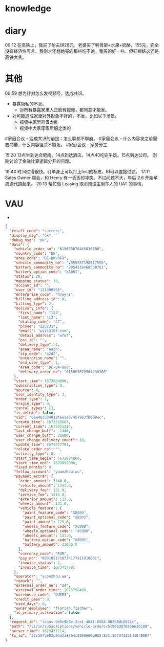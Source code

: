 # knowledge


# diary

09:12 在高铁上，我买了华夫饼28元，老婆买了鸭骨架+水果+奶酪，155元，完全没有经济性可言。我刚才还想她买的那些吃不饱，我买的好一些。但归根结义还是高铁太贵。

# 其他
09:59  想为针对怎么发视频号，达成共识。
- 暴露隐私的不发。
	- 对所有暴露家里人正脸有视频，都同意才能发。
- 对可能造成家里对外形象不好的，不发，比如以下场景。
	- 视频中家里背景太乱
	- 视频中大家穿家居服之类的

#家庭会议 - 达成共识的前提：怎么聊都不聊崩。
#家庭会议 - 什么内容发之前需要商量，什么内容坚决不能发。
#家庭会议 - 家务分工

15:20 13点半到达合肥南。14点到达酒店。14点40吃完午饭。15点到达公司。
刚刚讨论了金融计算逻辑分开的问题。

16:40 时间过得很快。订单身上可以打上test的标志，BI可以直接过滤。
17:11 Sales Owner 周会，和 Henry 有一丢丢的冲突。不过问题不大，年后 2.6 开始单周迭代跑起来。
20:13 帮忙做 Leasing 取消预设主用车人的 UAT 的事情。

# VAU
- 




```json
{
  "result_code": "success",
  "display_msg": "ok",
  "debug_msg": "ok",
  "data": {
    "vehicle_order_no": "615063870466636100",
    "country_code": "DE",
    "area_code": "DE-BW-068",
    "vehicle_commodity_no": "V055567198517550",
    "battery_commodity_no": "B054119468538781",
    "battery_option_code": "XA001",
    "status": 20,
    "mapping_status": 30,
    "account_id": "",
    "user_id": "121909505",
    "enterprise_code": "h7wyri",
    "billing_address_id": 0,
    "billing_type": 2,
    "delivery_info": {
      "first_name": "123",
      "last_name": "13",
      "dialing_code": "47",
      "phone": "123131",
      "email": "wyz1@163.com",
      "detail_address": "wfwf",
      "poi_id": "",
      "delivery_type": 2,
      "area_name": "Aach",
      "zip_code": "4242",
      "enterprise_name": "",
      "end_user_type": 1,
      "area_code": "DE-BW-068",
      "delivery_order_no": "616063870564230100"
    },
    "start_time": 1673884800,
    "subscription_type": 0,
    "source": 0,
    "user_identity_type": 3,
    "order_type": 1,
    "origin_type": 0,
    "cancel_types": [],
    "is_delete": false,
    "vid": "0ee4b3d9491246e1ab7457963fb0b9ec",
    "create_time": 1673329667,
    "current_time": 1673431214,
    "last_change_buff": -1440,
    "user_change_buff": 21600,
    "user_change_delivery_count": 10,
    "update_time": 1673417791,
    "relate_order_no": "",
    "activity_type": 0,
    "start_time_begin": 1673884800,
    "start_time_end": 1673892000,
    "fixed_months": 0,
    "fellow_account": "yuanzhou.wu",
    "payment_extra": {
      "order_amount": 3140.0,
      "vehicle_amount": 1341.0,
      "delivery_fee": 131.0,
      "service_fee": 1414.0,
      "exterior_amount": 123.0,
      "wheels_amount": 131.0,
      "vehicle_feature": {
        "paint_feature_code": "XB000",
        "paint_optional_code": "XB003",
        "paint_amount": 123.0,
        "wheels_feature_code": "XC000",
        "wheels_optional_code": "XC008",
        "wheels_amount": 131.0,
        "battery_option_code": "XA001",
        "battery_amount": 21000.0
      },
      "currency_code": "EUR",
      "pay_no": "8901021716734177911010001",
      "invoice_status": 2,
      "invoice_time": 1673417791
    },
    "operator": "yuanzhou.wu",
    "remark": "",
    "external_order_no": "24",
    "external_order_time": 1673798400,
    "warehouse_code": "DUSR3",
    "credit_pass": 0,
    "used_days": 0,
    "owner_employee": "florian.fischer",
    "is_primary_activation": false
  },
  "request_id": "lepus-9e5c9b8e-2ca1-404f-8984-80365dc8971c",
  "path": "/v1/in/subscriptions/vehicle-orders/615063870466636100",
  "server_time": 1673431214,
  "tx_id": "22c557b902c04d3a8864c0260666b982.821.16734312141040007"
}

```
